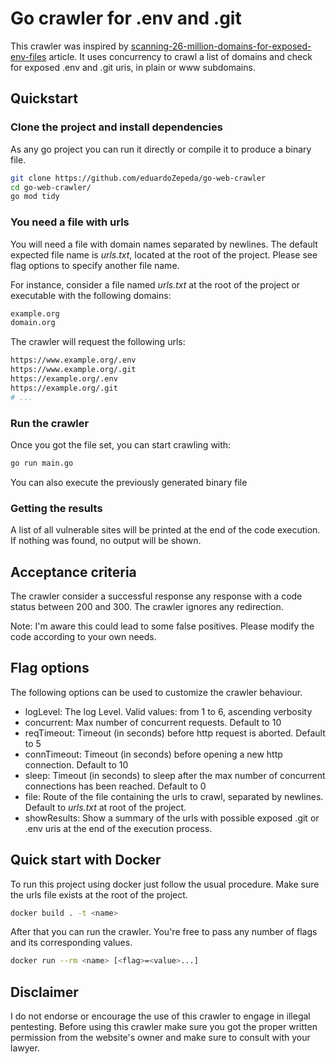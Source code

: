 # Go crawler for .env and .git

This crawler was inspired by [scanning-26-million-domains-for-exposed-env-files](https://hackernoon.com/scanning-26-million-domains-for-exposed-env-files) article. It uses concurrency to crawl a list of domains and check for exposed .env and .git uris, in plain or www subdomains.

## Quickstart

### Clone the project and install dependencies

As any go project you can run it directly or compile it to produce a binary file.

 ```bash
git clone https://github.com/eduardoZepeda/go-web-crawler
cd go-web-crawler/
go mod tidy
 ```

### You need a file with urls

You will need a file with domain names separated by newlines. The default expected file name is *urls.txt*, located at the root of the project. Please see flag options to specify another file name.

For instance, consider a file named *urls.txt* at the root of the project or executable with the following domains:

 ```bash
example.org
domain.org
 ```
 
 The crawler will request the following urls:
 
 ```bash
https://www.example.org/.env
https://www.example.org/.git
https://example.org/.env
https://example.org/.git
# ...
 ```

 ### Run the crawler

 Once you got the file set, you can start crawling with:

 ```bash
go run main.go
 ```

 You can also execute the previously generated binary file

 ### Getting the results

 A list of all vulnerable sites will be printed at the end of the code execution. If nothing was found, no output will be shown.
 
 ## Acceptance criteria
 
 The crawler consider a successful response any response with a code status between 200 and 300. The crawler ignores any redirection.

 Note: I'm aware this could lead to some false positives. Please modify the code according to your own needs.
 
 ## Flag options
 
 The following options can be used to customize the crawler behaviour.
 
 - logLevel: The log Level. Valid values: from 1 to 6, ascending verbosity
 - concurrent: Max number of concurrent requests. Default to 10
 - reqTimeout: Timeout (in seconds) before http request is aborted. Default to 5
 - connTimeout: Timeout (in seconds) before opening a new http connection. Default to 10
 - sleep: Timeout (in seconds) to sleep after the max number of concurrent connections has been reached. Default to 0
 - file: Route of the file containing the urls to crawl, separated by newlines. Default to *urls.txt* at root of the project.
 - showResults: Show a summary of the urls with possible exposed .git or .env uris at the end of the execution process.

 ## Quick start with Docker

 To run this project using docker just follow the usual procedure. Make sure the urls file exists at the root of the project.

 ```bash
 docker build . -t <name>
 ``` 

 After that you can run the crawler. You're free to pass any number of flags and its corresponding values.

 ```bash
 docker run --rm <name> [<flag>=<value>...]
 ``` 

 ## Disclaimer
 
 I do not endorse or encourage the use of this crawler to engage in illegal pentesting. Before using this crawler make sure you got the proper written permission from the website's owner and make sure to consult with your lawyer.

